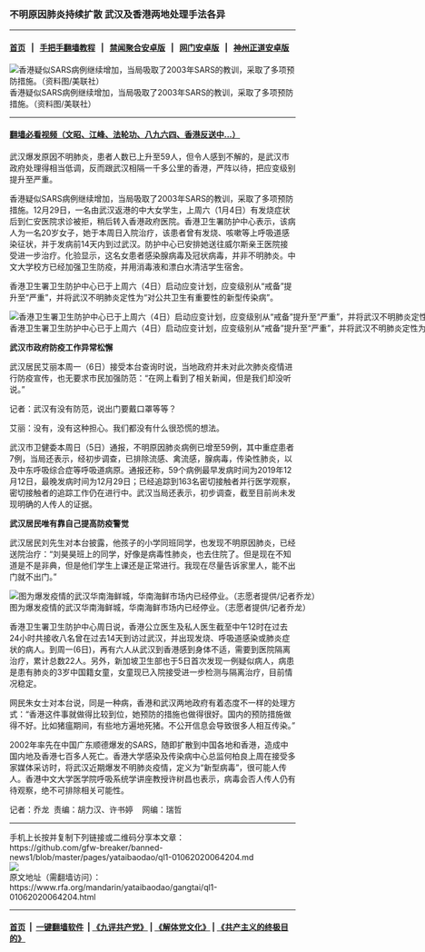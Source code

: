 ### 不明原因肺炎持续扩散    武汉及香港两地处理手法各异
------------------------

#### [首页](https://github.com/gfw-breaker/banned-news1/blob/master/README.md) &nbsp;&nbsp;|&nbsp;&nbsp; [手把手翻墙教程](https://github.com/gfw-breaker/guides/wiki) &nbsp;&nbsp;|&nbsp;&nbsp; [禁闻聚合安卓版](https://github.com/gfw-breaker/bn-android) &nbsp;&nbsp;|&nbsp;&nbsp; [网门安卓版](https://github.com/oGate2/oGate) &nbsp;&nbsp;|&nbsp;&nbsp; [神州正道安卓版](https://github.com/SzzdOgate/update) 



<div id="headerimg">
 <img alt="香港疑似SARS病例继续增加，当局吸取了2003年SARS的教训，采取了多项预防措施。（资料图/美联社）" src="https://www.rfa.org/mandarin/yataibaodao/gangtai/ql1-01062020064204.html/AP_04011905394.jpg/@@images/d5647775-2f03-4dc7-969a-63c0b7b95b60.jpeg" title="香港疑似SARS病例继续增加，当局吸取了2003年SARS的教训，采取了多项预防措施。（资料图/美联社）"/>
 <div id="headerimgcontents">
  <div id="headerimgcaption">
   <span>
    香港疑似SARS病例继续增加，当局吸取了2003年SARS的教训，采取了多项预防措施。（资料图/美联社）
   </span>
   <!-- zoomattribute -->
  </div>
  <!-- headerimgcaption -->
 </div>
 <!-- headerimagecontents -->
</div>

<hr/>


#### [翻墙必看视频（文昭、江峰、法轮功、八九六四、香港反送中...）](http://167.172.214.107/home.html)

<div id="storytext">
 <div>
  <div class="slot_header">
  </div>
 </div>
 <p>
  武汉爆发原因不明肺炎，患者人数已上升至59人，但令人感到不解的，是武汉市政府处理得相当低调，反而跟武汉相隔一千多公里的香港，严阵以待，把应变级别提升至严重。
 </p>
 <p>
  香港疑似SARS病例继续增加，当局吸取了2003年SARS的教训，采取了多项预防措施。12月29日，一名由武汉返港的中大女学生，上周六（1月4日）有发烧症状后到仁安医院求诊被拒，稍后转入香港政府医院。香港卫生署防护中心表示，该病人为一名20岁女子，她于本周日入院治疗，该患者曾有发烧、咳嗽等上呼吸道感染征状，并于发病前14天内到过武汉。防护中心已安排她送往威尔斯亲王医院接受进一步治疗。化验显示，这名女患者感染腺病毒及冠状病毒，并非不明肺炎。中文大学校方已经加强卫生防疫，并用消毒液和漂白水清洁学生宿舍。
 </p>
 <p>
 </p>
 <p>
 </p>
 <p>
  香港卫生署卫生防护中心已于上周六（4日）启动应变计划，应变级别从“戒备”提升至“严重”，并将武汉不明肺炎定性为“对公共卫生有重要性的新型传染病”。
 </p>
 <p>
 </p>
 <p>
  <div class="image-inline captioned" style="width:1500px;">
   <div style="width:1500px;">
    <img alt="香港卫生署卫生防护中心已于上周六（4日）启动应变计划，应变级别从“戒备”提升至“严重”，并将武汉不明肺炎定性为“对公共卫生有重要性的新型传染病”。（资料图/法新社）" src="https://www.rfa.org/mandarin/yataibaodao/gangtai/ql1-01062020064204.html/000_Hkg2321777.jpg" title="香港卫生署卫生防护中心已于上周六（4日）启动应变计划，应变级别从“戒备”提升至“严重”，并将武汉不明肺炎定性为“对公共卫生有重要性的新型传染病”。（资料图/法新社）"/>
   </div>
   <div class="image-caption">
    <span style="width:1500px;">
     香港卫生署卫生防护中心已于上周六（4日）启动应变计划，应变级别从“戒备”提升至“严重”，并将武汉不明肺炎定性为“对公共卫生有重要性的新型传染病”。（资料图/法新社）
    </span>
    <span class="copyright">
    </span>
   </div>
  </div>
 </p>
 <p>
  <b>
   武汉市政府防疫工作异常松懈
  </b>
 </p>
 <p>
  武汉居民艾丽本周一（6日）接受本台查询时说，当地政府并未对此次肺炎疫情进行防疫宣传，也无要求市民加强防范：“在网上看到了相关新闻，但是我们却没听说。”
 </p>
 <p>
  记者：武汉有没有防范，说出门要戴口罩等等？
 </p>
 <p>
  艾丽：没有，没有这种担心。我们都没有什么很恐慌的想法。
 </p>
 <p>
  武汉市卫健委本周日（5日）通报，不明原因肺炎病例已增至59例，其中重症患者7例，当局还表示，经初步调查，已排除流感、禽流感，腺病毒，传染性肺炎，以及中东呼吸综合症等呼吸道病原。通报还称，59个病例最早发病时间为2019年12月12日，最晚发病时间为12月29日；已经追踪到163名密切接触者并行医学观察，密切接触者的追踪工作仍在进行中。武汉当局还表示，初步调查，截至目前尚未发现明确的人传人的证据。
 </p>
 <p>
  <b>
   武汉居民唯有靠自己提高防疫警觉
  </b>
 </p>
 <p>
  武汉居民刘先生对本台披露，他孩子的小学同班同学，也发现不明原因肺炎，已经送院治疗：“刘昊昊班上的同学，好像是病毒性肺炎，也去住院了。但是现在不知道是不是非典，但是他们学生上课还是正常进行。我现在尽量告诉家里人，能不出门就不出门。”
 </p>
 <p>
 </p>
 <p>
  <div class="image-inline captioned" style="width:1152px;">
   <div style="width:1152px;">
    <img alt="图为爆发疫情的武汉华南海鲜城，华南海鲜市场内已经停业。（志愿者提供/记者乔龙）" src="https://www.rfa.org/mandarin/yataibaodao/gangtai/ql1-01062020064204.html/m1231-ql1p5.jpg" title="图为爆发疫情的武汉华南海鲜城，华南海鲜市场内已经停业。（志愿者提供/记者乔龙）"/>
   </div>
   <div class="image-caption">
    <span style="width:1152px;">
     图为爆发疫情的武汉华南海鲜城，华南海鲜市场内已经停业。（志愿者提供/记者乔龙）
    </span>
    <span class="copyright">
    </span>
   </div>
  </div>
 </p>
 <p>
  香港卫生署卫生防护中心周日说，香港公立医生及私人医生截至中午12时在过去24小时共接收八名曾在过去14天到访过武汉，并出现发烧、呼吸道感染或肺炎症状的病人。到周一(6日)，再有六人从武汉到香港感到身体不适，需要到医院隔离治疗，累计总数22人。另外，新加坡卫生部也于5日首次发现一例疑似病人，病患是患有肺炎的3岁中国籍女童，女童现已入院接受进一步检测与隔离治疗，目前情况稳定。
 </p>
 <p>
  网民朱女士对本台说，同是一种病，香港和武汉两地政府有着态度不一样的处理方式：“香港这件事就做得比较到位，她预防的措施也做得很好。国内的预防措施做得不好。比如猪瘟期间，有些地方遍地死猪。不公开信息会导致很多人相互传染。”
 </p>
 <p>
  2002年率先在中国广东顺德爆发的SARS，随即扩散到中国各地和香港，造成中国内地及香港七百多人死亡。香港大学感染及传染病中心总监何柏良上周在接受多家媒体采访时，将武汉近期爆发不明肺炎疫情，定义为“新型病毒”，很可能人传人。香港中文大学医学院呼吸系统学讲座教授许树昌也表示，病毒会否人传人仍有待观察，绝不可排除相关可能性。
 </p>
 <p>
 </p>
 <p>
  记者：乔龙  责编：胡力汉、许书婷    网编：瑞哲
 </p>
</div>

<hr/>
手机上长按并复制下列链接或二维码分享本文章：<br/>
https://github.com/gfw-breaker/banned-news1/blob/master/pages/yataibaodao/ql1-01062020064204.md <br/>
<a href='https://github.com/gfw-breaker/banned-news1/blob/master/pages/yataibaodao/ql1-01062020064204.md'><img src='https://github.com/gfw-breaker/banned-news1/blob/master/pages/yataibaodao/ql1-01062020064204.md.png'/></a> <br/>
原文地址（需翻墙访问）：https://www.rfa.org/mandarin/yataibaodao/gangtai/ql1-01062020064204.html


------------------------
#### [首页](https://github.com/gfw-breaker/banned-news1/blob/master/README.md) &nbsp;|&nbsp; [一键翻墙软件](https://github.com/gfw-breaker/nogfw/blob/master/README.md) &nbsp;| [《九评共产党》](https://github.com/gfw-breaker/9ping.md/blob/master/README.md#九评之一评共产党是什么) | [《解体党文化》](https://github.com/gfw-breaker/jtdwh.md/blob/master/README.md) | [《共产主义的终极目的》](https://github.com/gfw-breaker/gczydzjmd.md/blob/master/README.md)


<img src='http://gfw-breaker.win/banned-news/pages/yataibaodao/ql1-01062020064204.md' width='0px' height='0px'/>